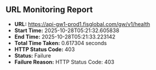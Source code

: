 ## URL Monitoring Report

- **URL:** https://api-gw1-prod1.fisglobal.com/gw/v1/health
- **Start Time:** 2025-10-28T05:21:32.605838
- **End Time:** 2025-10-28T05:21:33.223142
- **Total Time Taken:** 0.617304 seconds
- **HTTP Status Code:** 403
- **Status:** Failure
- **Failure Reason:** HTTP Status Code: 403
